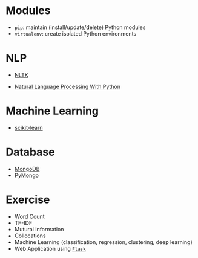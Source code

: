 Modules
===

- `pip`: maintain (install/update/delete) Python modules
- `virtualenv`: create isolated Python environments

NLP
===

- [NLTK](http://www.nltk.org/)

- [Natural Language Processing With Python](http://victoria.lviv.ua/html/fl5/NaturalLanguageProcessingWithPython.pdf)


Machine Learning
===

- [scikit-learn](http://scikit-learn.org/stable/)


Database
===

- [MongoDB](http://www.mongodb.org/)
- [PyMongo](http://api.mongodb.org/python/current/)


Exercise
===

- Word Count
- TF-IDF
- Mutural Information
- Collocations
- Machine Learning (classification, regression, clustering, deep learning)
- Web Application using [`Flask`](http://flask.pocoo.org/)